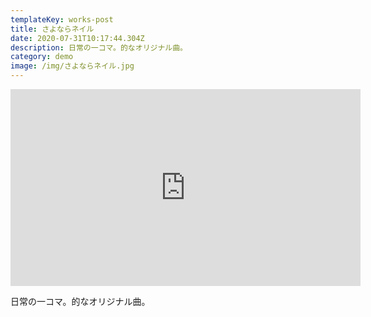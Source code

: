 ```yaml
---
templateKey: works-post
title: さよならネイル
date: 2020-07-31T10:17:44.304Z
description: 日常の一コマ。的なオリジナル曲。
category: demo
image: /img/さよならネイル.jpg
---
```

<iframe width="560" height="315" src="https://www.youtube.com/embed/3DmeZHzlqNI" frameborder="0" allow="accelerometer; autoplay; encrypted-media; gyroscope; picture-in-picture" allowfullscreen></iframe>



日常の一コマ。的なオリジナル曲。